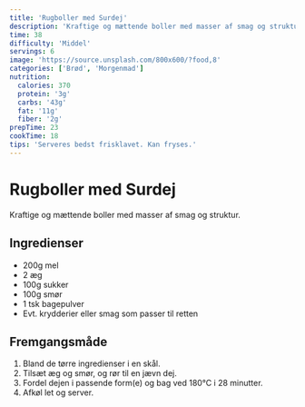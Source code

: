 ```yaml
---
title: 'Rugboller med Surdej'
description: 'Kraftige og mættende boller med masser af smag og struktur.'
time: 38
difficulty: 'Middel'
servings: 6
image: 'https://source.unsplash.com/800x600/?food,8'
categories: ['Brød', 'Morgenmad']
nutrition:
  calories: 370
  protein: '3g'
  carbs: '43g'
  fat: '11g'
  fiber: '2g'
prepTime: 23
cookTime: 18
tips: 'Serveres bedst frisklavet. Kan fryses.'
---
```


# Rugboller med Surdej

Kraftige og mættende boller med masser af smag og struktur.

## Ingredienser

- 200g mel  
- 2 æg  
- 100g sukker  
- 100g smør  
- 1 tsk bagepulver  
- Evt. krydderier eller smag som passer til retten

## Fremgangsmåde

1. Bland de tørre ingredienser i en skål.
2. Tilsæt æg og smør, og rør til en jævn dej.
3. Fordel dejen i passende form(e) og bag ved 180°C i 28 minutter.
4. Afkøl let og server.
